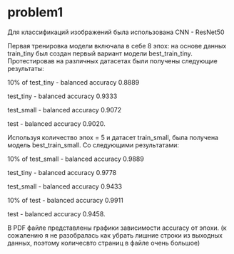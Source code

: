 # problem1

Для классификаций изображений была использована CNN - ResNet50

Первая тренировка модели включала в себе 8 эпох:
на основе данных train_tiny был создан первый вариант модели best_train_tiny.
Протестировав на различных датасетах были получены следующие результаты:

10% of test_tiny - balanced accuracy 0.8889

test_tiny - balanced accuracy 0.9333

test_small - balanced accuracy 0.9072

test - balanced accuracy 0.9020.

Используя количество эпох = 5 и датасет train_small, была получена модель best_train_small. Со следующими результатами:

10% of test_small - balanced accuracy 0.9889

test_tiny - balanced accuracy 0.9778 

test_small - balanced accuracy 0.9433

10% of test - balanced accuracy 0.9911

test - balanced accuracy 0.9458.


В PDF файле представлены графики зависимости accuracy от эпохи. (к сожалению я не разобралась как убрать лишние строки из выходных данных, поэтому количесвто страниц в файле очень большое)
